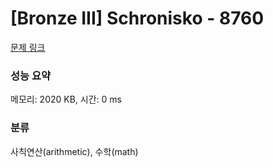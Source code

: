 # [Bronze III] Schronisko - 8760 

[문제 링크](https://www.acmicpc.net/problem/8760) 

### 성능 요약

메모리: 2020 KB, 시간: 0 ms

### 분류

사칙연산(arithmetic), 수학(math)

